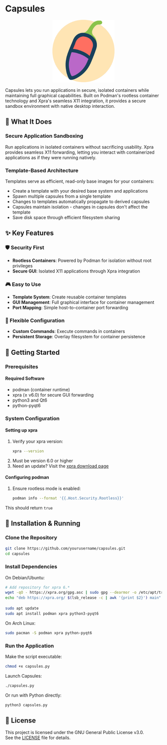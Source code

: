 # Capsules

<p align="center">
  <img src="./res/icon_background.png" alt="Capsules Logo" width="200"/>
</p>

Capsules lets you run applications in secure, isolated containers while maintaining full graphical capabilities. Built on Podman's rootless container technology and Xpra's seamless X11 integration, it provides a secure sandbox environment with native desktop interaction.

## 🎯 What It Does

### Secure Application Sandboxing
Run applications in isolated containers without sacrificing usability. Xpra provides seamless X11 forwarding, letting you interact with containerized applications as if they were running natively.

### Template-Based Architecture
Templates serve as efficient, read-only base images for your containers:
- Create a template with your desired base system and applications
- Spawn multiple capsules from a single template
- Changes to templates automatically propagate to derived capsules
- Capsules maintain isolation - changes in capsules don't affect the template
- Save disk space through efficient filesystem sharing

## ✨ Key Features

### 🛡️ Security First
- **Rootless Containers**: Powered by Podman for isolation without root privileges
- **Secure GUI**: Isolated X11 applications through Xpra integration

### 🎮 Easy to Use
- **Template System**: Create reusable container templates
- **GUI Management**: Full graphical interface for container management
- **Port Mapping**: Simple host-to-container port forwarding

### 🔧 Flexible Configuration
- **Custom Commands**: Execute commands in containers
- **Persistent Storage**: Overlay filesystem for container persistence

## 🚀 Getting Started

### Prerequisites

#### Required Software
- podman (container runtime)
- xpra (≥ v6.0) for secure GUI forwarding
- python3 and Qt6
- python-pyqt6

### System Configuration

#### Setting up xpra
1. Verify your xpra version:
   ```bash
   xpra --version
   ```
2. Must be version 6.0 or higher
3. Need an update? Visit the [xpra download page](https://github.com/Xpra-org/xpra/wiki/Download)

#### Configuring podman
1. Ensure rootless mode is enabled:
   ```bash
   podman info --format '{{.Host.Security.Rootless}}'
   ```
This should return `true`

## 🚀 Installation & Running


### Clone the Repository
```bash
git clone https://github.com/yourusername/capsules.git
cd capsules
```

### Install Dependencies
On Debian/Ubuntu:
```bash
# Add repository for xpra 6.*
wget -qO - https://xpra.org/gpg.asc | sudo gpg --dearmor -o /etc/apt/trusted.gpg.d/xpra-archive.gpg
echo "deb https://xpra.org/ $(lsb_release -c | awk '{print $2}') main" | sudo tee /etc/apt/sources.list.d/xpra-$(lsb_release -c | awk '{print $2}').list

sudo apt update
sudo apt install podman xpra python3-pyqt6
```

On Arch Linux:
```bash
sudo pacman -S podman xpra python-pyqt6
```

### Run the Application
Make the script executable:
```bash
chmod +x capsules.py
```

Launch Capsules:
```bash
./capsules.py
```

Or run with Python directly:
```bash
python3 capsules.py
```

## 📜 License

This project is licensed under the GNU General Public License v3.0.  
See the [LICENSE](./LICENSE) file for details.